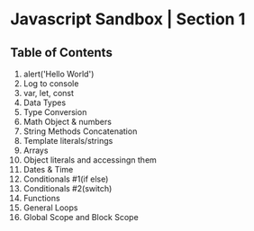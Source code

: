 # Javascript Sandbox | Section 1

## Table of Contents

1. alert('Hello World')
2. Log to console
3. var, let, const
4. Data Types
5. Type Conversion
6. Math Object & numbers
7. String Methods Concatenation
8. Template literals/strings
9. Arrays
10. Object literals and accessingn them
11. Dates & Time
12. Conditionals #1(if else)
13. Conditionals #2(switch)
14. Functions
15. General Loops
17. Global Scope and Block Scope